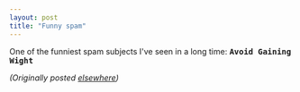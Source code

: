```yaml
---
layout: post
title: "Funny spam"
---
```




<p>One of the funniest spam subjects I've seen in a long
time: <tt><b>Avoid Gaining Wight</b></tt>

<p><em>(Originally posted <a href="http://www.advogato.org/person/cwinters/diary.html?start=79">elsewhere</a>)</em></p>



